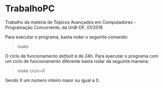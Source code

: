 # TrabalhoPC
Trabalho da matéria de Tópicos Avançados em Computadores - Programação Concorrente, da UnB-DF, 01/2016


Para executar o programa, basta rodar o seguinte comando:
> make

O ciclo de funcionamento *default* é de 24h. Para executar o programa com um ciclo de funcionamento diferente basta rodar da seguinte maneira:

> make ciclo=X

Sendo X um número inteiro maior ou igual a 0.
